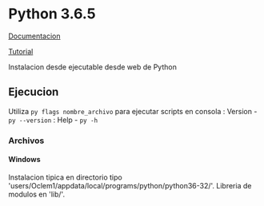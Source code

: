 # Python 3.6.5

[Documentacion](https://docs.python.org/3.6/index.html)

[Tutorial](https://docs.python.org/3.6/tutorial/index.html)



Instalacion desde ejecutable desde web de Python

## Ejecucion
Utiliza `py flags nombre_archivo` para ejecutar scripts en consola
	: Version - `py --version`
	: Help - `py -h`


### Archivos

#### Windows

Instalacion tipica en directorio tipo 'users/Oclem1/appdata/local/programs/python/python36-32/'.
Libreria de modulos en 'lib/'.